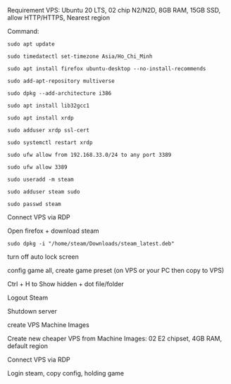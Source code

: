 Requirement VPS: Ubuntu 20 LTS, 02 chip N2/N2D, 8GB RAM, 15GB SSD, allow HTTP/HTTPS, Nearest region

Command:

```
sudo apt update

sudo timedatectl set-timezone Asia/Ho_Chi_Minh

sudo apt install firefox ubuntu-desktop --no-install-recommends

sudo add-apt-repository multiverse

sudo dpkg --add-architecture i386

sudo apt install lib32gcc1

sudo apt install xrdp

sudo adduser xrdp ssl-cert

sudo systemctl restart xrdp

sudo ufw allow from 192.168.33.0/24 to any port 3389

sudo ufw allow 3389

sudo useradd -m steam

sudo adduser steam sudo

sudo passwd steam
```

Connect VPS via RDP

Open firefox + download steam

`sudo dpkg -i "/home/steam/Downloads/steam_latest.deb"`

turn off auto lock screen

config game all, create game preset (on VPS or your PC then copy to VPS)

Ctrl + H to Show hidden + dot file/folder

Logout Steam

Shutdown server

create VPS Machine Images

Create new cheaper VPS from Machine Images: 02 E2 chipset, 4GB RAM, default region

Connect VPS via RDP

Login steam, copy config, holding game
